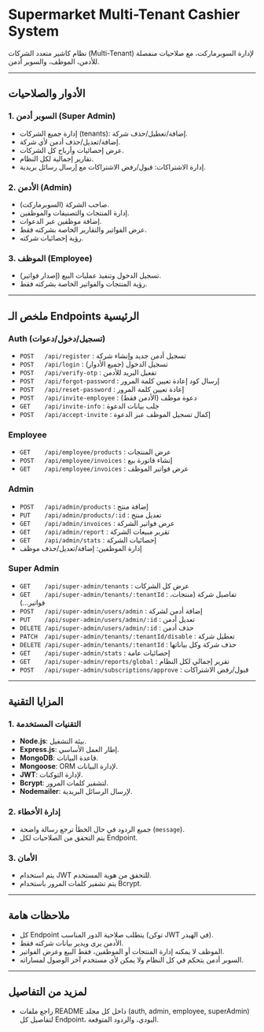 # Supermarket Multi-Tenant Cashier System

نظام كاشير متعدد الشركات (Multi-Tenant) لإدارة السوبرماركت، مع صلاحيات منفصلة للأدمن، الموظف، والسوبر أدمن.

---

## الأدوار والصلاحيات

### 1. السوبر أدمن (Super Admin)
- إدارة جميع الشركات (tenants): إضافة/تعطيل/حذف شركة.
- إضافة/تعديل/حذف أدمن لأي شركة.
- عرض إحصائيات وأرباح كل الشركات.
- تقارير إجمالية لكل النظام.
- إدارة الاشتراكات: قبول/رفض الاشتراكات مع إرسال رسائل بريدية.

### 2. الأدمن (Admin)
- صاحب الشركة (السوبرماركت).
- إدارة المنتجات والتصنيفات والموظفين.
- إضافة موظفين عبر الدعوات.
- عرض الفواتير والتقارير الخاصة بشركته فقط.
- رؤية إحصائيات شركته.

### 3. الموظف (Employee)
- تسجيل الدخول وتنفيذ عمليات البيع (إصدار فواتير).
- رؤية المنتجات والفواتير الخاصة بشركته فقط.

---

## ملخص الـ Endpoints الرئيسية

### Auth (تسجيل/دخول/دعوات)
- `POST   /api/register`           : تسجيل أدمن جديد وإنشاء شركة
- `POST   /api/login`              : تسجيل الدخول (جميع الأدوار)
- `POST   /api/verify-otp`         : تفعيل البريد للأدمن
- `POST   /api/forgot-password`    : إرسال كود إعادة تعيين كلمة المرور
- `POST   /api/reset-password`     : إعادة تعيين كلمة المرور
- `POST   /api/invite-employee`    : دعوة موظف (الأدمن فقط)
- `GET    /api/invite-info`        : جلب بيانات الدعوة
- `POST   /api/accept-invite`      : إكمال تسجيل الموظف عبر الدعوة

### Employee
- `GET    /api/employee/products`  : عرض المنتجات
- `POST   /api/employee/invoices`  : إنشاء فاتورة بيع
- `GET    /api/employee/invoices`  : عرض فواتير الموظف

### Admin
- `POST   /api/admin/products`     : إضافة منتج
- `PUT    /api/admin/products/:id` : تعديل منتج
- `GET    /api/admin/invoices`     : عرض فواتير الشركة
- `GET    /api/admin/report`       : تقرير مبيعات الشركة
- `GET    /api/admin/stats`        : إحصائيات الشركة
- إدارة الموظفين: إضافة/تعديل/حذف موظف

### Super Admin
- `GET    /api/super-admin/tenants`           : عرض كل الشركات
- `GET    /api/super-admin/tenants/:tenantId` : تفاصيل شركة (منتجات، فواتير...)
- `POST   /api/super-admin/users/admin`       : إضافة أدمن لشركة
- `PUT    /api/super-admin/users/admin/:id`   : تعديل أدمن
- `DELETE /api/super-admin/users/admin/:id`   : حذف أدمن
- `PATCH  /api/super-admin/tenants/:tenantId/disable` : تعطيل شركة
- `DELETE /api/super-admin/tenants/:tenantId` : حذف شركة وكل بياناتها
- `GET    /api/super-admin/stats`             : إحصائيات عامة
- `GET    /api/super-admin/reports/global`    : تقرير إجمالي لكل النظام
- `POST   /api/super-admin/subscriptions/approve` : قبول/رفض الاشتراكات

---

## المزايا التقنية

### 1. التقنيات المستخدمة
- **Node.js**: بيئة التشغيل.
- **Express.js**: إطار العمل الأساسي.
- **MongoDB**: قاعدة البيانات.
- **Mongoose**: ORM لإدارة البيانات.
- **JWT**: لإدارة التوكنات.
- **Bcrypt**: لتشفير كلمات المرور.
- **Nodemailer**: لإرسال الرسائل البريدية.

### 2. إدارة الأخطاء
- جميع الردود في حال الخطأ ترجع رسالة واضحة (`message`).
- يتم التحقق من الصلاحيات لكل Endpoint.

### 3. الأمان
- يتم استخدام JWT للتحقق من هوية المستخدم.
- يتم تشفير كلمات المرور باستخدام Bcrypt.

---

## ملاحظات هامة
- كل Endpoint يتطلب صلاحية الدور المناسب (توكن JWT في الهيدر).
- الأدمن يرى ويدير بيانات شركته فقط.
- الموظف لا يمكنه إدارة المنتجات أو الموظفين، فقط البيع وعرض الفواتير.
- السوبر أدمن يتحكم في كل النظام ولا يمكن لأي مستخدم آخر الوصول لمساراته.

---

## لمزيد من التفاصيل
- راجع ملفات README داخل كل مجلد (auth, admin, employee, superAdmin) لتفاصيل كل Endpoint، البودي، والردود المتوقعة.